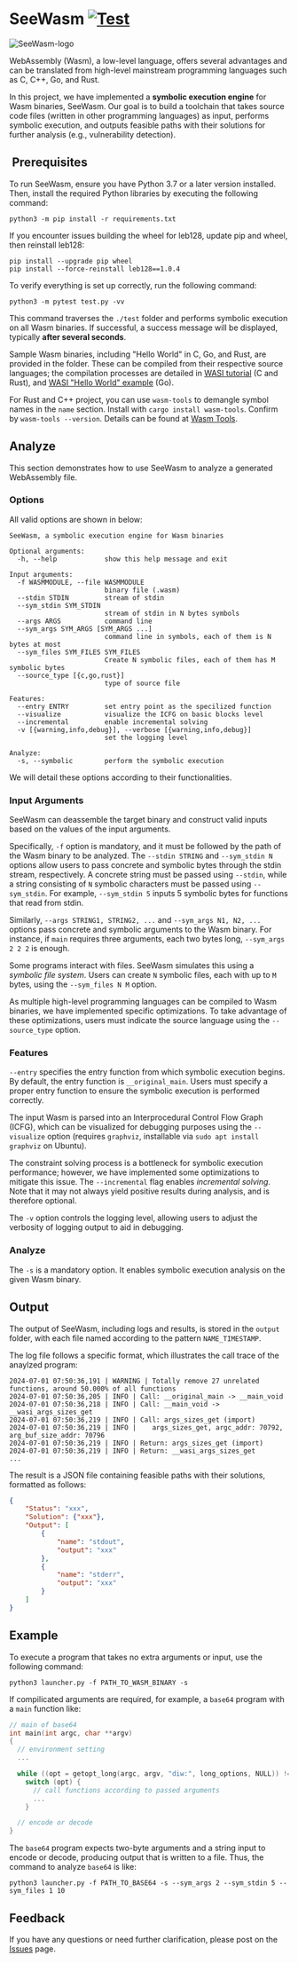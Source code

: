 # SeeWasm [![Test](https://github.com/HNYuuu/SeeWasm/actions/workflows/test.yml/badge.svg?branch=main)](https://github.com/HNYuuu/SeeWasm)
![SeeWasm-logo](./images/logo.png)


WebAssembly (Wasm), a low-level language, offers several advantages and can be translated from high-level mainstream programming languages such as C, C++, Go, and Rust.

In this project, we have implemented a **symbolic execution engine** for Wasm binaries, SeeWasm. Our goal is to build a toolchain that takes source code files (written in other programming languages) as input, performs symbolic execution, and outputs feasible paths with their solutions for further analysis (e.g., vulnerability detection).

##  Prerequisites 
To run SeeWasm, ensure you have Python 3.7 or a later version installed. Then, install the required Python libraries by executing the following command:

```shell
python3 -m pip install -r requirements.txt
```

If you encounter issues building the wheel for leb128, update pip and wheel, then reinstall leb128:

```shell
pip install --upgrade pip wheel
pip install --force-reinstall leb128==1.0.4
```

To verify everything is set up correctly, run the following command:

```shell
python3 -m pytest test.py -vv
```

This command traverses the `./test` folder and performs symbolic execution on all Wasm binaries.
If successful, a success message will be displayed, typically **after several seconds**.

Sample Wasm binaries, including "Hello World" in C, Go, and Rust, are provided in the folder. 
These can be compiled from their respective source languages; the compilation processes are detailed in [WASI tutorial](https://github.com/bytecodealliance/wasmtime/blob/main/docs/WASI-tutorial.md#compiling-to-wasi) (C and Rust), and [WASI "Hello World" example](https://wasmbyexample.dev/examples/wasi-hello-world/wasi-hello-world.go.en-us.html) (Go).

For Rust and C++ project, you can use `wasm-tools` to demangle symbol names in the `name` section. Install with `cargo install wasm-tools`. Confirm by `wasm-tools --version`. Details can be found at [Wasm Tools](https://github.com/bytecodealliance/wasm-tools).

## Analyze
This section demonstrates how to use SeeWasm to analyze a generated WebAssembly file.

### Options
All valid options are shown in below:

```shell
SeeWasm, a symbolic execution engine for Wasm binaries

Optional arguments:
  -h, --help            show this help message and exit

Input arguments:
  -f WASMMODULE, --file WASMMODULE
                        binary file (.wasm)
  --stdin STDIN         stream of stdin
  --sym_stdin SYM_STDIN
                        stream of stdin in N bytes symbols
  --args ARGS           command line
  --sym_args SYM_ARGS [SYM_ARGS ...]
                        command line in symbols, each of them is N bytes at most
  --sym_files SYM_FILES SYM_FILES
                        Create N symbolic files, each of them has M symbolic bytes
  --source_type [{c,go,rust}]
                        type of source file

Features:
  --entry ENTRY         set entry point as the specilized function
  --visualize           visualize the ICFG on basic blocks level
  --incremental         enable incremental solving
  -v [{warning,info,debug}], --verbose [{warning,info,debug}]
                        set the logging level

Analyze:
  -s, --symbolic        perform the symbolic execution
```

We will detail these options according to their functionalities.

### Input Arguments
SeeWasm can deassemble the target binary and construct valid inputs based on the values of the input arguments.

Specifically, `-f` option is mandatory, and it must be followed by the path of the Wasm binary to be analyzed. The `--stdin STRING` and `--sym_stdin N` options allow users to pass concrete and symbolic bytes through the stdin stream, respectively. A concrete string must be passed using `--stdin`, while a string consisting of `N` symbolic characters must be passed using `--sym_stdin`. For example, `--sym_stdin 5` inputs 5 symbolic bytes for functions that read from stdin.

Similarly, `--args STRING1, STRING2, ...` and `--sym_args N1, N2, ...` options pass concrete and symbolic arguments to the Wasm binary. For instance, if `main` requires three arguments, each two bytes long, `--sym_args 2 2 2` is enough.

Some programs interact with files. SeeWasm simulates this using a *symbolic file system*. Users can create `N` symbolic files, each with up to `M` bytes, using the `--sym_files N M` option.

As multiple high-level programming languages can be compiled to Wasm binaries, we have implemented specific optimizations. To take advantage of these optimizations, users must indicate the source language using the `--source_type` option.

### Features
`--entry` specifies the entry function from which symbolic execution begins. By default, the entry function is `__original_main`. Users must specify a proper entry function to ensure the symbolic execution is performed correctly.

The input Wasm is parsed into an Interprocedural Control Flow Graph (ICFG), which can be visualized for debugging purposes using the `--visualize` option (requires `graphviz`, installable via `sudo apt install graphviz` on Ubuntu).

The constraint solving process is a bottleneck for symbolic execution performance; however, we have implemented some optimizations to mitigate this issue. The `--incremental` flag enables *incremental solving*. Note that it may not always yield positive results during analysis, and is therefore optional.

The `-v` option controls the logging level, allowing users to adjust the verbosity of logging output to aid in debugging.

### Analyze
The `-s` is a mandatory option. It enables symbolic execution analysis on the given Wasm binary.

## Output
The output of SeeWasm, including logs and results, is stored in the `output` folder, with each file named according to the pattern `NAME_TIMESTAMP`.

The log file follows a specific format, which illustrates the call trace of the anaylzed program:

```log
2024-07-01 07:50:36,191 | WARNING | Totally remove 27 unrelated functions, around 50.000% of all functions
2024-07-01 07:50:36,205 | INFO | Call: __original_main -> __main_void
2024-07-01 07:50:36,218 | INFO | Call: __main_void -> __wasi_args_sizes_get
2024-07-01 07:50:36,219 | INFO | Call: args_sizes_get (import)
2024-07-01 07:50:36,219 | INFO | 	args_sizes_get, argc_addr: 70792, arg_buf_size_addr: 70796
2024-07-01 07:50:36,219 | INFO | Return: args_sizes_get (import)
2024-07-01 07:50:36,219 | INFO | Return: __wasi_args_sizes_get
...
```

The result is a JSON file containing feasible paths with their solutions, formatted as follows:

```json
{
    "Status": "xxx",
    "Solution": {"xxx"},
    "Output": [
        {
            "name": "stdout",
            "output": "xxx"
        },
        {
            "name": "stderr",
            "output": "xxx"
        }
    ]
}
```

## Example
To execute a program that takes no extra arguments or input, use the following command:

```shell
python3 launcher.py -f PATH_TO_WASM_BINARY -s
```

If compilicated arguments are required, for example, a `base64` program with a `main` function like:

```c
// main of base64
int main(int argc, char **argv)
{
  // environment setting
  ...

  while ((opt = getopt_long(argc, argv, "diw:", long_options, NULL)) != -1)
    switch (opt) {
      // call functions according to passed arguments
      ...
    }

  // encode or decode
}
```

The `base64` program expects two-byte arguments and a string input to encode or decode, producing output that is written to a file.
Thus, the command to analyze `base64` is like:

```shell
python3 launcher.py -f PATH_TO_BASE64 -s --sym_args 2 --sym_stdin 5 --sym_files 1 10
```

## Feedback

If you have any questions or need further clarification, please post on the [Issues](https://github.com/HNYuuu/SeeWasm/issues) page.
